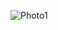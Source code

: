 ![Photo1](https://user-images.githubusercontent.com/73145615/158204422-90c471a7-a587-4152-9529-ae5555670139.png)
